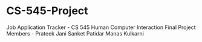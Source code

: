 # CS-545-Project
Job Application Tracker - CS 545 Human Computer Interaction Final Project
Members - 
Prateek Jani
Sanket Patidar
Manas Kulkarni